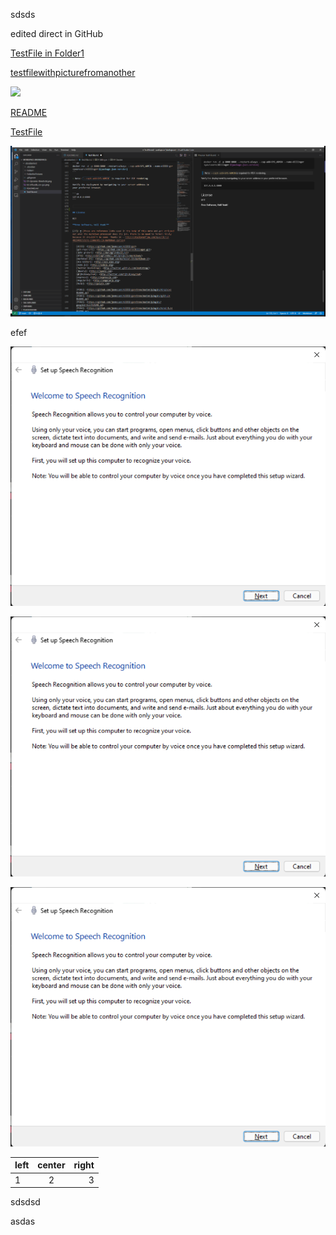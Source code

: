 sdsds

edited direct in GitHub


[TestFile in Folder1](../Folder1/TestFile%20in%20Folder1.md)

[testfilewithpicturefromanother](../Folder1/testfilewithpicturefromanother.md)

![](01-influxdb_csv-guisdsdsd.png)



[README](../README.md)

[TestFile](../TestFile.md)


![](02-testimage_paste-image.png)

efef

![](/source/pictures/2021-12-14-14-04-26.png)


![test](../source/pictures/2021-12-14-14-03-47.png)

![asas](../source/pictures/2021-12-14-14-03-47.png)

|left|center|right|
|:---|:---:|---:|
|1|2|3|

sdsdsd

asdas
